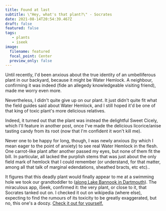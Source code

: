 ```yaml
---
title: Found at last
subtitle: \"Hey, what's that plant?\" - Socrates
date: 2021-08-14T20:54:39.467Z
draft: false
featured: false
tags:
   - plants
   - iseek
image:
  filename: featured
  focal_point: Center
  preview_only: false
---
```

Until recently, I'd been anxious about the true identity of an umbelliferous plant in our backyard, because it might be Water Hemlock. A neighbour, confirming it was indeed (fide an allegedy knowledgeable  visiting friend), made me worry even more.

Nevertheless, I didn't quite give up on our plant. It just didn't quite fit what the field guides said about Water Hemlock, and I still hoped it'd be one of  that king of toxic plant's more delicious relatives.

Indeed, it turned out that the plant was instead the delightful Sweet Cicely, which I'll feature in another post, once I've made the delicious licorice/anise tasting candy from its root (now that I'm confident it won't kill me).

Never one to be happy for long, though, I was newly anxious (by which I mean eager to the point of anxiety) to see real Water Hemlock in the flesh. One carrot-like plant after another passed my eyes,  but none of them fit the bill. In particular, all lacked the purplish stems that was just about the only field mark of hemlock that I could remember (or understand, for that matter, among all that talk of marginal edendations, sheathed bracts, etc etc)..

It figures that this deadly plant would finally appear to me at a swimming hole we took our grandtoddler to ([along Lake Bannook in Dartmouth](https://www.google.ca/maps/dir//Lake+Banook+Trail,+Dartmouth,+NS/@44.6836225,-63.5517521,17z/data=!4m9!4m8!1m0!1m5!1m1!1s0x4b5a24072d97ae39:0x7d785337b280c173!2m2!1d-63.5513059!2d44.682082!3e2?hl=en)). The miraculous app, iSeek, confirmed it: the very plant, or close to it, that Socrates tanked out on. I checked it out on wikipedia (where else), expecting to find the rumours of its toxicity to be greatly exaggerated, but no, this one's a doozy. [Check it out for yourself.](https://en.wikipedia.org/wiki/Cicuta)

